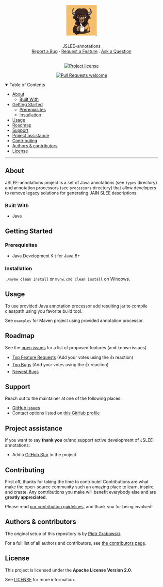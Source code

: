 <h1 align="center">
  <a href="https://github.com/jsleex/jslee-annotations">
    <!-- Please provide path to your logo here -->
    <img src="docs/images/logo_by_dall_e.png" alt="Logo" width="100" height="100">
  </a>
</h1>

<div align="center">
  JSLEE-annotations
  <br />
  <a href="https://github.com/jsleex/jslee-annotations/issues/new?assignees=&labels=bug&template=01_BUG_REPORT.md&title=bug%3A+">Report a Bug</a>
  ·
  <a href="https://github.com/jsleex/jslee-annotations/issues/new?assignees=&labels=enhancement&template=02_FEATURE_REQUEST.md&title=feat%3A+">Request a Feature</a>
  .
  <a href="https://github.com/jsleex/jslee-annotations/issues/new?assignees=&labels=question&template=04_SUPPORT_QUESTION.md&title=support%3A+">Ask a Question</a>
</div>

<div align="center">
<br />

[![Project license](https://img.shields.io/github/license/jsleex/jslee-annotations.svg?style=flat-square)](LICENSE)

[![Pull Requests welcome](https://img.shields.io/badge/PRs-welcome-ff69b4.svg?style=flat-square)](https://github.com/jsleex/jslee-annotations/issues?q=is%3Aissue+is%3Aopen+label%3A%22help+wanted%22)

</div>

<details open="open">
<summary>Table of Contents</summary>

- [About](#about)
    - [Built With](#built-with)
- [Getting Started](#getting-started)
    - [Prerequisites](#prerequisites)
    - [Installation](#installation)
- [Usage](#usage)
- [Roadmap](#roadmap)
- [Support](#support)
- [Project assistance](#project-assistance)
- [Contributing](#contributing)
- [Authors & contributors](#authors--contributors)
- [License](#license)

</details>

---

## About

JSLEE-annotations project is a set of Java annotations (see `types` directory) and annotation processors (see `processors` directory) that allow developers to remove legacy solutions for generating JAIN SLEE descriptions.

### Built With

* Java

## Getting Started

### Prerequisites

* Java Development Kit for Java 8+

### Installation

`./mvnw clean install` or `mvnw.cmd clean install` on Windows.

## Usage

To use provided Java annotation processor add resulting jar to compile classpath using you favorite build tool.

See `examples` for Maven project using provided annotation processor.

## Roadmap

See the [open issues](https://github.com/jsleex/jslee-annotations/issues) for a list of proposed features (and known issues).

- [Top Feature Requests](https://github.com/jsleex/jslee-annotations/issues?q=label%3Aenhancement+is%3Aopen+sort%3Areactions-%2B1-desc) (Add your votes using the 👍 reaction)
- [Top Bugs](https://github.com/jsleex/jslee-annotations/issues?q=is%3Aissue+is%3Aopen+label%3Abug+sort%3Areactions-%2B1-desc) (Add your votes using the 👍 reaction)
- [Newest Bugs](https://github.com/jsleex/jslee-annotations/issues?q=is%3Aopen+is%3Aissue+label%3Abug)

## Support

Reach out to the maintainer at one of the following places:

- [GitHub issues](https://github.com/jsleex/jslee-annotations/issues/new?assignees=&labels=question&template=04_SUPPORT_QUESTION.md&title=support%3A+)
- Contact options listed on [this GitHub profile](https://github.com/jsleex)

## Project assistance

If you want to say **thank you** or/and support active development of JSLEE-annotations:

- Add a [GitHub Star](https://github.com/jsleex/jslee-annotations) to the project.

## Contributing

First off, thanks for taking the time to contribute! Contributions are what make the open-source community such an amazing place to learn, inspire, and create. Any contributions you make will benefit everybody else and are **greatly appreciated**.

Please read [our contribution guidelines](docs/CONTRIBUTING.md), and thank you for being involved!

## Authors & contributors

The original setup of this repository is by [Piotr Grabowski](https://github.com/jsleex).

For a full list of all authors and contributors, see [the contributors page](https://github.com/jsleex/jslee-annotations/contributors).

## License

This project is licensed under the **Apache License Version 2.0**.

See [LICENSE](LICENSE) for more information.
